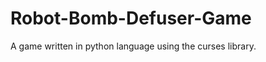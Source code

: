 Robot-Bomb-Defuser-Game
=======================

A game written in python language using the curses library.